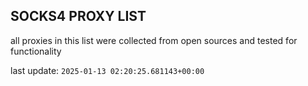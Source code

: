 ## SOCKS4 PROXY LIST

all proxies in this list were collected from open sources and tested for functionality

last update: `2025-01-13 02:20:25.681143+00:00`